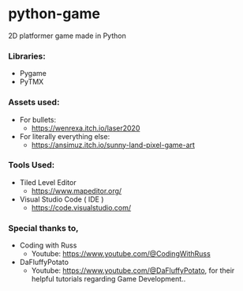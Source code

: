 # python-game
2D platformer game made in Python

### Libraries:
- Pygame
- PyTMX

### Assets used:
  - For bullets:
    - https://wenrexa.itch.io/laser2020
  - For literally everything else:
    - https://ansimuz.itch.io/sunny-land-pixel-game-art

### Tools Used:
- Tiled Level Editor
  - https://www.mapeditor.org/
- Visual Studio Code ( IDE )
  - https://code.visualstudio.com/

### Special thanks to,
- Coding with Russ
  - Youtube: https://www.youtube.com/@CodingWithRuss
- DaFluffyPotato
  - Youtube: https://www.youtube.com/@DaFluffyPotato,
for their helpful tutorials regarding Game Development..
